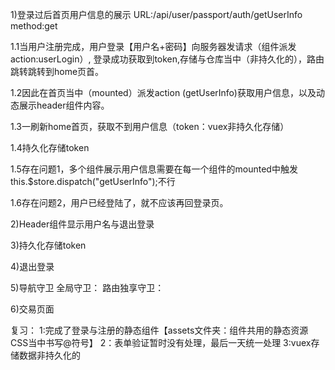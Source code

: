 1)登录过后首页用户信息的展示
URL:/api/user/passport/auth/getUserInfo  method:get

1.1当用户注册完成，用户登录【用户名+密码】向服务器发请求（组件派发action:userLogin）,
登录成功获取到token,存储与仓库当中（非持久化的），路由跳转跳转到home页首。

1.2因此在首页当中（mounted）派发action (getUserInfo)获取用户信息，以及动态展示header组件内容。

1.3一刷新home首页，获取不到用户信息（token：vuex非持久化存储）


1.4持久化存储token



1.5存在问题1，多个组件展示用户信息需要在每一个组件的mounted中触发 this.$store.dispatch("getUserInfo");不行



1.6存在问题2，用户已经登陆了，就不应该再回登录页。





















2)Header组件显示用户名与退出登录


3)持久化存储token


4)退出登录


5)导航守卫
全局守卫：
路由独享守卫：


6)交易页面









复习：
1:完成了登录与注册的静态组件【assets文件夹：组件共用的静态资源 CSS当中书写@符号】
2：表单验证暂时没有处理，最后一天统一处理
3:vuex存储数据非持久化的
